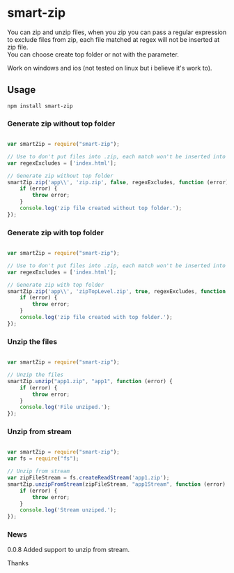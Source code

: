 # smart-zip  

You can zip and unzip files, when you zip you can pass a regular expression to exclude files from zip, each file matched at regex will not be inserted at zip file.  
You can choose create top folder or not with the parameter.
  
Work on windows and ios (not tested on linux but i believe it's work to).  

## Usage  

```
npm install smart-zip
```  

### Generate zip without top folder  
```javascript

var smartZip = require("smart-zip");

// Use to don't put files into .zip, each match won't be inserted into .zip
var regexExcludes = ['index.html'];

// Generate zip without top folder
smartZip.zip('app\\', 'zip.zip', false, regexExcludes, function (error) {
	if (error) {
		throw error;
	}
	console.log('zip file created without top folder.');
});

```  
### Generate zip with top folder  
```javascript

var smartZip = require("smart-zip");

// Use to don't put files into .zip, each match won't be inserted into .zip
var regexExcludes = ['index.html'];

// Generate zip with top folder
smartZip.zip('app\\', 'zipTopLevel.zip', true, regexExcludes, function (error) {
	if (error) {
		throw error;
	}
	console.log('zip file created with top folder.');
});

```  

### Unzip the files  
```javascript

var smartZip = require("smart-zip");

// Unzip the files
smartZip.unzip("app1.zip", "app1", function (error) {
	if (error) {
		throw error;
	}
	console.log('File unziped.');
});

```  

### Unzip from stream  
```javascript

var smartZip = require("smart-zip");
var fs = require("fs");

// Unzip from stream
var zipFileStream = fs.createReadStream('app1.zip');
smartZip.unzipFromStream(zipFileStream, "app1Stream", function (error) {
	if (error) {
		throw error;
	}
	console.log('Stream unziped.');
});

```  

### News
0.0.8 Added support to unzip from stream.  

Thanks  